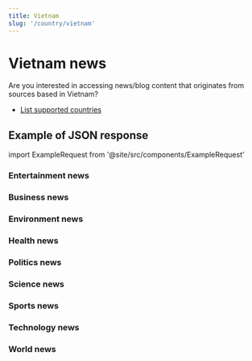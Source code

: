 ```yaml
---
title: Vietnam
slug: '/country/vietnam'
---
```


# Vietnam news

Are you interested in accessing news/blog content that originates from sources based in Vietnam?

- [List supported countries](/get-articles/countries)

## Example of JSON response

import ExampleRequest from '@site/src/components/ExampleRequest'

### Entertainment news
<ExampleRequest url="https://apitube.io/v1/news/articles?limit=2&category=news/Arts_and_Entertainment&language=vn"></ExampleRequest>

### Business news
<ExampleRequest url="https://apitube.io/v1/news/articles?limit=2&category=news/Business&language=vn"></ExampleRequest>

### Environment news
<ExampleRequest url="https://apitube.io/v1/news/articles?limit=2&category=news/Environment&language=vn"></ExampleRequest>

### Health news
<ExampleRequest url="https://apitube.io/v1/news/articles?limit=2&category=news/Health&language=vn"></ExampleRequest>

### Politics news
<ExampleRequest url="https://apitube.io/v1/news/articles?limit=2&category=news/Politics&language=vn"></ExampleRequest>

### Science news
<ExampleRequest url="https://apitube.io/v1/news/articles?limit=2&category=news/Science&language=vn"></ExampleRequest>

### Sports news
<ExampleRequest url="https://apitube.io/v1/news/articles?limit=2&category=news/Sports&language=vn"></ExampleRequest>

### Technology news
<ExampleRequest url="https://apitube.io/v1/news/articles?limit=2&category=news/Technology&language=vn"></ExampleRequest>

### World news
<ExampleRequest url="https://apitube.io/v1/news/articles?limit=2&category=news/World&language=vn"></ExampleRequest>
